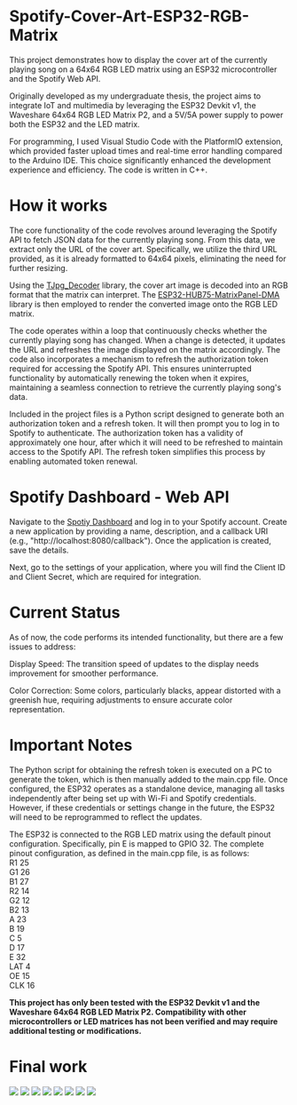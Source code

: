 # Spotify-Cover-Art-ESP32-RGB-Matrix

This project demonstrates how to display the cover art of the currently playing song on a 64x64 RGB LED matrix using an ESP32 microcontroller and the Spotify Web API.

Originally developed as my undergraduate thesis, the project aims to integrate IoT and multimedia by leveraging the ESP32 Devkit v1, the Waveshare 64x64 RGB LED Matrix P2, and a 5V/5A power supply to power both the ESP32 and the LED matrix.

For programming, I used Visual Studio Code with the PlatformIO extension, which provided faster upload times and real-time error handling compared to the Arduino IDE. This choice significantly enhanced the development experience and efficiency. The code is written in C++.

# How it works
The core functionality of the code revolves around leveraging the Spotify API to fetch JSON data for the currently playing song. From this data, we extract only the URL of the cover art. Specifically, we utilize the third URL provided, as it is already formatted to 64x64 pixels, eliminating the need for further resizing.

Using the [TJpg_Decoder](https://github.com/Bodmer/TJpg_Decoder) library, the cover art image is decoded into an RGB format that the matrix can interpret. The [ESP32-HUB75-MatrixPanel-DMA](https://github.com/mrcodetastic/ESP32-HUB75-MatrixPanel-DMA) library is then employed to render the converted image onto the RGB LED matrix.

The code operates within a loop that continuously checks whether the currently playing song has changed. When a change is detected, it updates the URL and refreshes the image displayed on the matrix accordingly. The code also incorporates a mechanism to refresh the authorization token required for accessing the Spotify API. This ensures uninterrupted functionality by automatically renewing the token when it expires, maintaining a seamless connection to retrieve the currently playing song's data.

Included in the project files is a Python script designed to generate both an authorization token and a refresh token. It will then prompt you to log in to Spotify to authenticate. The authorization token has a validity of approximately one hour, after which it will need to be refreshed to maintain access to the Spotify API. The refresh token simplifies this process by enabling automated token renewal.

# Spotify Dashboard - Web API
Navigate to the [Spotiy Dashboard](https://developer.spotify.com/dashboard) and log in to your Spotify account. Create a new application by providing a name, description, and a callback URI (e.g., "http://localhost:8080/callback"). Once the application is created, save the details.

Next, go to the settings of your application, where you will find the Client ID and Client Secret, which are required for integration.

# Current Status
As of now, the code performs its intended functionality, but there are a few issues to address:

Display Speed: The transition speed of updates to the display needs improvement for smoother performance.

Color Correction: Some colors, particularly blacks, appear distorted with a greenish hue, requiring adjustments to ensure accurate color representation.




# Important Notes
The Python script for obtaining the refresh token is executed on a PC to generate the token, which is then manually added to the main.cpp file. Once configured, the ESP32 operates as a standalone device, managing all tasks independently after being set up with Wi-Fi and Spotify credentials. However, if these credentials or settings change in the future, the ESP32 will need to be reprogrammed to reflect the updates.

The ESP32 is connected to the RGB LED matrix using the default pinout configuration. Specifically, pin E is mapped to GPIO 32. The complete pinout configuration, as defined in the main.cpp file, is as follows:  
R1 25  
G1 26  
B1 27  
R2 14  
G2 12  
B2 13  
A 23  
B 19  
C 5  
D 17  
E 32  
LAT 4  
OE 15  
CLK 16  

**This project has only been tested with the ESP32 Devkit v1 and the Waveshare 64x64 RGB LED Matrix P2. Compatibility with other microcontrollers or LED matrices has not been verified and may require additional testing or modifications.**

# Final work
![](https://github.com/NikolasChorianopoulos/Spotify-Cover-Art-ESP32-RGB-Matrix/blob/main/images/WifiConnected.jpg)
![](https://github.com/NikolasChorianopoulos/Spotify-Cover-Art-ESP32-RGB-Matrix/blob/main/images/NoSongPlaying.jpg)
![](https://github.com/NikolasChorianopoulos/Spotify-Cover-Art-ESP32-RGB-Matrix/blob/main/images/IMG_7768.jpg)
![](https://github.com/NikolasChorianopoulos/Spotify-Cover-Art-ESP32-RGB-Matrix/blob/main/images/IMG_7769.jpg)
![](https://github.com/NikolasChorianopoulos/Spotify-Cover-Art-ESP32-RGB-Matrix/blob/main/images/IMG_7770.jpg)
![](https://github.com/NikolasChorianopoulos/Spotify-Cover-Art-ESP32-RGB-Matrix/blob/main/images/IMG_7771.jpg)
![](https://github.com/NikolasChorianopoulos/Spotify-Cover-Art-ESP32-RGB-Matrix/blob/main/images/IMG_7772.jpg)
![](https://github.com/NikolasChorianopoulos/Spotify-Cover-Art-ESP32-RGB-Matrix/blob/main/images/IMG_7776.jpg)


